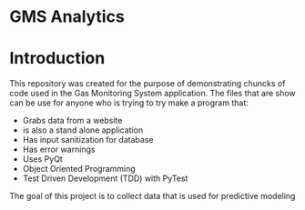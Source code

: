 # GMS Analytics
Introduction
============

This repository was created for the purpose of demonstrating chuncks of code used in the Gas Monitoring System application. The files that are show can be use for anyone who is trying to try make a program that:

- Grabs data from a website
- is also a stand alone application
- Has input sanitization for database
- Has error warnings
- Uses PyQt
- Object Oriented Programming
- Test Driven Development (TDD) with PyTest

The goal of this project is to collect data that is used for predictive modeling


